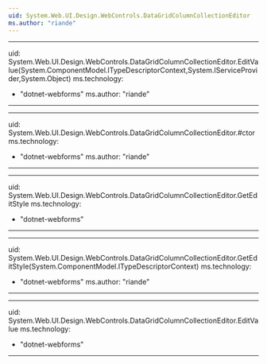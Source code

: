 ```yaml
---
uid: System.Web.UI.Design.WebControls.DataGridColumnCollectionEditor
ms.author: "riande"
---
```


---
uid: System.Web.UI.Design.WebControls.DataGridColumnCollectionEditor.EditValue(System.ComponentModel.ITypeDescriptorContext,System.IServiceProvider,System.Object)
ms.technology: 
  - "dotnet-webforms"
ms.author: "riande"
---

---
uid: System.Web.UI.Design.WebControls.DataGridColumnCollectionEditor.#ctor
ms.technology: 
  - "dotnet-webforms"
ms.author: "riande"
---

---
uid: System.Web.UI.Design.WebControls.DataGridColumnCollectionEditor.GetEditStyle
ms.technology: 
  - "dotnet-webforms"
---

---
uid: System.Web.UI.Design.WebControls.DataGridColumnCollectionEditor.GetEditStyle(System.ComponentModel.ITypeDescriptorContext)
ms.technology: 
  - "dotnet-webforms"
ms.author: "riande"
---

---
uid: System.Web.UI.Design.WebControls.DataGridColumnCollectionEditor.EditValue
ms.technology: 
  - "dotnet-webforms"
---
